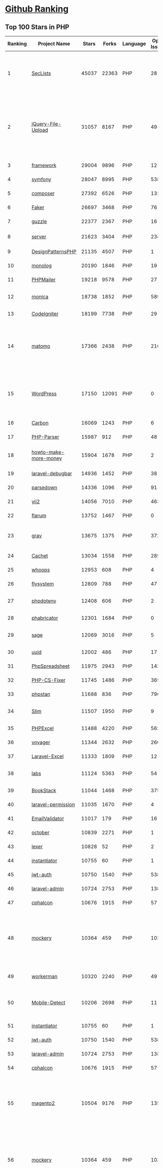 [Github Ranking](../README.md)
==========

## Top 100 Stars in PHP

| Ranking | Project Name | Stars | Forks | Language | Open Issues | Description | Last Commit |
| ------- | ------------ | ----- | ----- | -------- | ----------- | ----------- | ----------- |
| 1 | [SecLists](https://github.com/danielmiessler/SecLists) | 45037 | 22363 | PHP | 28 | SecLists is the security tester's companion. It's a collection of multiple types of lists used during security assessments, collected in one place. List types include usernames, passwords, URLs, sensitive data patterns, fuzzing payloads, web shells, and many more. | 2023-02-26T02:11:08Z |
| 2 | [jQuery-File-Upload](https://github.com/blueimp/jQuery-File-Upload) | 31057 | 8167 | PHP | 49 | File Upload widget with multiple file selection, drag&drop support, progress bar, validation and preview images, audio and video for jQuery. Supports cross-domain, chunked and resumable file uploads. Works with any server-side platform (Google App Engine, PHP, Python, Ruby on Rails, Java, etc.) that supports standard HTML form file uploads. | 2021-09-30T11:44:03Z |
| 3 | [framework](https://github.com/laravel/framework) | 29004 | 9896 | PHP | 12 | The Laravel Framework. | 2023-02-25T20:16:29Z |
| 4 | [symfony](https://github.com/symfony/symfony) | 28047 | 8995 | PHP | 538 | The Symfony PHP framework | 2023-02-25T22:55:32Z |
| 5 | [composer](https://github.com/composer/composer) | 27392 | 6526 | PHP | 132 | Dependency Manager for PHP | 2023-02-25T12:05:07Z |
| 6 | [Faker](https://github.com/fzaninotto/Faker) | 26697 | 3468 | PHP | 76 | Faker is a PHP library that generates fake data for you | 2022-07-11T08:30:23Z |
| 7 | [guzzle](https://github.com/guzzle/guzzle) | 22377 | 2367 | PHP | 16 | Guzzle, an extensible PHP HTTP client | 2023-02-16T23:00:22Z |
| 8 | [server](https://github.com/nextcloud/server) | 21623 | 3404 | PHP | 2349 | ☁️ Nextcloud server, a safe home for all your data | 2023-02-26T02:27:47Z |
| 9 | [DesignPatternsPHP](https://github.com/DesignPatternsPHP/DesignPatternsPHP) | 21135 | 4507 | PHP | 1 | sample code for several design patterns in PHP 8 | 2023-02-09T16:40:26Z |
| 10 | [monolog](https://github.com/Seldaek/monolog) | 20190 | 1846 | PHP | 19 | Sends your logs to files, sockets, inboxes, databases and various web services | 2023-02-20T12:31:07Z |
| 11 | [PHPMailer](https://github.com/PHPMailer/PHPMailer) | 19218 | 9578 | PHP | 27 | The classic email sending library for PHP | 2023-02-20T19:10:27Z |
| 12 | [monica](https://github.com/monicahq/monica) | 18738 | 1852 | PHP | 589 | Personal CRM. Remember everything about your friends, family and business relationships. | 2023-02-24T14:32:09Z |
| 13 | [CodeIgniter](https://github.com/bcit-ci/CodeIgniter) | 18199 | 7738 | PHP | 29 | Open Source PHP Framework (originally from EllisLab) | 2023-02-05T21:46:51Z |
| 14 | [matomo](https://github.com/matomo-org/matomo) | 17366 | 2438 | PHP | 2166 | Liberating Web Analytics. Star us on Github? +1. Matomo is the leading open alternative to Google Analytics that gives you full control over your data. Matomo lets you easily collect data from websites & apps and visualise this data and extract insights. Privacy is built-in. We love Pull Requests!  | 2023-02-26T01:01:32Z |
| 15 | [WordPress](https://github.com/WordPress/WordPress) | 17150 | 12091 | PHP | 0 | WordPress, Git-ified. This repository is just a mirror of the WordPress subversion repository. Please do not send pull requests. Submit pull requests to https://github.com/WordPress/wordpress-develop and patches to https://core.trac.wordpress.org/ instead. | 2023-02-25T21:58:06Z |
| 16 | [Carbon](https://github.com/briannesbitt/Carbon) | 16069 | 1243 | PHP | 6 | A simple PHP API extension for DateTime. | 2023-02-25T13:14:29Z |
| 17 | [PHP-Parser](https://github.com/nikic/PHP-Parser) | 15987 | 912 | PHP | 48 | A PHP parser written in PHP | 2023-02-17T11:21:17Z |
| 18 | [howto-make-more-money](https://github.com/easychen/howto-make-more-money) | 15904 | 1678 | PHP | 2 | 程序员如何优雅的挣零花钱，2.0版，升级为小书了。Most of this not work outside China , so no English translate | 2023-01-01T03:55:04Z |
| 19 | [laravel-debugbar](https://github.com/barryvdh/laravel-debugbar) | 14936 | 1452 | PHP | 38 | Debugbar for Laravel (Integrates PHP Debug Bar) | 2023-02-22T19:02:19Z |
| 20 | [parsedown](https://github.com/erusev/parsedown) | 14336 | 1096 | PHP | 91 | Better Markdown Parser in PHP | 2022-12-06T11:34:12Z |
| 21 | [yii2](https://github.com/yiisoft/yii2) | 14056 | 7010 | PHP | 463 | Yii 2: The Fast, Secure and Professional PHP Framework | 2023-02-25T16:04:35Z |
| 22 | [flarum](https://github.com/flarum/flarum) | 13752 | 1467 | PHP | 0 | Simple forum software for building great communities. | 2022-11-15T12:29:11Z |
| 23 | [grav](https://github.com/getgrav/grav) | 13675 | 1375 | PHP | 372 | Modern, Crazy Fast, Ridiculously Easy and Amazingly Powerful Flat-File CMS powered by PHP, Markdown, Twig, and Symfony | 2023-02-24T01:46:44Z |
| 24 | [Cachet](https://github.com/CachetHQ/Cachet) | 13034 | 1558 | PHP | 285 | 📛 An open source status page system for everyone. | 2022-12-09T15:28:15Z |
| 25 | [whoops](https://github.com/filp/whoops) | 12953 | 608 | PHP | 4 | PHP errors for cool kids  | 2023-02-19T15:43:39Z |
| 26 | [flysystem](https://github.com/thephpleague/flysystem) | 12809 | 788 | PHP | 47 | Abstraction for local and remote filesystems | 2023-02-18T16:03:40Z |
| 27 | [phpdotenv](https://github.com/vlucas/phpdotenv) | 12408 | 606 | PHP | 2 | Loads environment variables from `.env` to `getenv()`, `$_ENV` and `$_SERVER` automagically. | 2022-10-16T01:02:40Z |
| 28 | [phabricator](https://github.com/phacility/phabricator) | 12301 | 1684 | PHP | 0 | Effective June 1, 2021: Phabricator is no longer actively maintained. | 2023-02-17T18:36:22Z |
| 29 | [sage](https://github.com/roots/sage) | 12069 | 3016 | PHP | 5 | WordPress starter theme with Laravel Blade components and templates, Tailwind CSS, and a modern development workflow | 2023-02-22T23:41:27Z |
| 30 | [uuid](https://github.com/ramsey/uuid) | 12002 | 486 | PHP | 17 | A PHP library for generating universally unique identifiers (UUIDs). | 2023-02-17T09:59:19Z |
| 31 | [PhpSpreadsheet](https://github.com/PHPOffice/PhpSpreadsheet) | 11975 | 2943 | PHP | 143 | A pure PHP library for reading and writing spreadsheet files | 2023-02-26T00:23:00Z |
| 32 | [PHP-CS-Fixer](https://github.com/PHP-CS-Fixer/PHP-CS-Fixer) | 11745 | 1486 | PHP | 365 | A tool to automatically fix PHP Coding Standards issues | 2023-02-25T16:52:01Z |
| 33 | [phpstan](https://github.com/phpstan/phpstan) | 11688 | 836 | PHP | 796 | PHP Static Analysis Tool - discover bugs in your code without running it! | 2023-02-25T16:44:41Z |
| 34 | [Slim](https://github.com/slimphp/Slim) | 11507 | 1950 | PHP | 9 | Slim is a PHP micro framework that helps you quickly write simple yet powerful web applications and APIs. | 2023-02-21T20:43:11Z |
| 35 | [PHPExcel](https://github.com/PHPOffice/PHPExcel) | 11488 | 4220 | PHP | 562 | ARCHIVED | 2019-01-02T01:38:48Z |
| 36 | [voyager](https://github.com/the-control-group/voyager) | 11344 | 2632 | PHP | 260 | Voyager - The Missing Laravel Admin | 2023-02-14T21:22:10Z |
| 37 | [Laravel-Excel](https://github.com/SpartnerNL/Laravel-Excel) | 11333 | 1809 | PHP | 12 | 🚀 Supercharged Excel exports and imports in Laravel | 2023-02-23T17:23:52Z |
| 38 | [labs](https://github.com/docker/labs) | 11124 | 5363 | PHP | 54 | This is a collection of tutorials for learning how to use Docker with various tools. Contributions welcome. | 2022-12-29T10:54:27Z |
| 39 | [BookStack](https://github.com/BookStackApp/BookStack) | 11044 | 1468 | PHP | 375 | A platform to create documentation/wiki content built with PHP & Laravel | 2023-02-25T17:35:42Z |
| 40 | [laravel-permission](https://github.com/spatie/laravel-permission) | 11035 | 1670 | PHP | 4 | Associate users with roles and permissions | 2023-02-23T05:08:41Z |
| 41 | [EmailValidator](https://github.com/egulias/EmailValidator) | 11017 | 179 | PHP | 16 | PHP Email address validator | 2023-01-14T14:18:34Z |
| 42 | [october](https://github.com/octobercms/october) | 10839 | 2271 | PHP | 1 | Self-hosted CMS platform based on the Laravel PHP Framework. | 2023-02-21T09:06:45Z |
| 43 | [lexer](https://github.com/doctrine/lexer) | 10828 | 52 | PHP | 2 | Base library for a lexer that can be used in Top-Down, Recursive Descent Parsers. | 2022-12-29T09:22:42Z |
| 44 | [instantiator](https://github.com/doctrine/instantiator) | 10755 | 60 | PHP | 1 | None | 2023-01-04T15:42:42Z |
| 45 | [jwt-auth](https://github.com/tymondesigns/jwt-auth) | 10750 | 1540 | PHP | 538 | 🔐 JSON Web Token Authentication for Laravel & Lumen | 2023-02-16T16:33:37Z |
| 46 | [laravel-admin](https://github.com/z-song/laravel-admin) | 10724 | 2753 | PHP | 138 | Build a full-featured administrative interface in ten minutes | 2023-02-03T14:34:41Z |
| 47 | [cphalcon](https://github.com/phalcon/cphalcon) | 10676 | 1915 | PHP | 57 | High performance, full-stack PHP framework delivered as a C extension. | 2023-02-25T23:03:10Z |
| 48 | [mockery](https://github.com/mockery/mockery) | 10364 | 459 | PHP | 103 | Mockery is a simple yet flexible PHP mock object framework for use in unit testing with PHPUnit, PHPSpec or any other testing framework. Its core goal is to offer a test double framework with a succinct API capable of clearly defining all possible object operations and interactions using a human readable Domain Specific Language (DSL). | 2023-02-25T16:44:41Z |
| 49 | [workerman](https://github.com/walkor/workerman) | 10320 | 2240 | PHP | 49 | An asynchronous event driven PHP socket framework. Supports HTTP, Websocket, SSL and other custom protocols.  | 2023-02-24T14:31:22Z |
| 50 | [Mobile-Detect](https://github.com/serbanghita/Mobile-Detect) | 10206 | 2698 | PHP | 11 | Mobile_Detect is a lightweight PHP class for detecting mobile devices (including tablets). It uses the User-Agent string combined with specific HTTP headers to detect the mobile environment. | 2023-02-06T18:32:09Z |
| 51 | [instantiator](https://github.com/doctrine/instantiator) | 10755 | 60 | PHP | 1 | None | 2023-01-04T15:42:42Z |
| 52 | [jwt-auth](https://github.com/tymondesigns/jwt-auth) | 10750 | 1540 | PHP | 538 | 🔐 JSON Web Token Authentication for Laravel & Lumen | 2023-02-16T16:33:37Z |
| 53 | [laravel-admin](https://github.com/z-song/laravel-admin) | 10724 | 2753 | PHP | 138 | Build a full-featured administrative interface in ten minutes | 2023-02-03T14:34:41Z |
| 54 | [cphalcon](https://github.com/phalcon/cphalcon) | 10676 | 1915 | PHP | 57 | High performance, full-stack PHP framework delivered as a C extension. | 2023-02-25T23:03:10Z |
| 55 | [magento2](https://github.com/magento/magento2) | 10504 | 9176 | PHP | 1352 | Prior to making any Submission(s), you must sign an Adobe Contributor License Agreement, available here at: https://opensource.adobe.com/cla.html. All Submissions you make to Adobe Inc. and its affiliates, assigns and subsidiaries (collectively “Adobe”) are subject to the terms of the Adobe Contributor License Agreement. | 2023-02-25T10:42:22Z |
| 56 | [mockery](https://github.com/mockery/mockery) | 10364 | 459 | PHP | 103 | Mockery is a simple yet flexible PHP mock object framework for use in unit testing with PHPUnit, PHPSpec or any other testing framework. Its core goal is to offer a test double framework with a succinct API capable of clearly defining all possible object operations and interactions using a human readable Domain Specific Language (DSL). | 2023-02-25T16:44:41Z |
| 57 | [workerman](https://github.com/walkor/workerman) | 10320 | 2240 | PHP | 49 | An asynchronous event driven PHP socket framework. Supports HTTP, Websocket, SSL and other custom protocols.  | 2023-02-24T14:31:22Z |
| 58 | [Mobile-Detect](https://github.com/serbanghita/Mobile-Detect) | 10206 | 2698 | PHP | 11 | Mobile_Detect is a lightweight PHP class for detecting mobile devices (including tablets). It uses the User-Agent string combined with specific HTTP headers to detect the mobile environment. | 2023-02-06T18:32:09Z |
| 59 | [log](https://github.com/php-fig/log) | 10121 | 173 | PHP | 0 | None | 2021-07-14T16:46:26Z |
| 60 | [PHP_CodeSniffer](https://github.com/squizlabs/PHP_CodeSniffer) | 10035 | 1506 | PHP | 273 | PHP_CodeSniffer tokenizes PHP files and detects violations of a defined set of coding standards. | 2023-02-22T23:16:53Z |
| 61 | [easywechat](https://github.com/w7corp/easywechat) | 9970 | 2427 | PHP | 3 | 📦 一个 PHP 微信 SDK | 2023-02-20T09:30:34Z |
| 62 | [firefly-iii](https://github.com/firefly-iii/firefly-iii) | 9866 | 1011 | PHP | 108 | Firefly III: a personal finances manager | 2023-02-25T08:08:47Z |
| 63 | [deployer](https://github.com/deployphp/deployer) | 9779 | 1453 | PHP | 76 | The PHP deployment tool with support for popular frameworks out of the box | 2023-02-25T16:29:04Z |
| 64 | [typecho](https://github.com/typecho/typecho) | 9742 | 1873 | PHP | 309 | A PHP Blogging Platform. Simple and Powerful. | 2023-02-21T09:43:23Z |
| 65 | [container](https://github.com/php-fig/container) | 9685 | 47 | PHP | 4 | None | 2023-01-30T07:42:49Z |
| 66 | [swiftmailer](https://github.com/swiftmailer/swiftmailer) | 9593 | 831 | PHP | 0 | Comprehensive mailing tools for PHP | 2021-10-25T07:19:17Z |
| 67 | [orm](https://github.com/doctrine/orm) | 9514 | 2459 | PHP | 1174 | Doctrine Object Relational Mapper (ORM) | 2023-02-24T20:10:13Z |
| 68 | [psysh](https://github.com/bobthecow/psysh) | 9483 | 296 | PHP | 35 | A REPL for PHP | 2023-02-10T15:06:11Z |
| 69 | [dompdf](https://github.com/dompdf/dompdf) | 9462 | 1726 | PHP | 517 | HTML to PDF converter for PHP | 2023-02-17T13:16:03Z |
| 70 | [console](https://github.com/symfony/console) | 9411 | 256 | PHP | 0 | The Console component eases the creation of beautiful and testable command line interfaces. | 2023-02-25T17:03:29Z |
| 71 | [api](https://github.com/dingo/api) | 9295 | 1274 | PHP | 181 | A RESTful API package for the Laravel and Lumen frameworks. | 2022-05-19T22:59:52Z |
| 72 | [ReflectionDocBlock](https://github.com/phpDocumentor/ReflectionDocBlock) | 9181 | 108 | PHP | 10 | None | 2022-11-19T20:28:51Z |
| 73 | [Goutte](https://github.com/FriendsOfPHP/Goutte) | 9174 | 1025 | PHP | 137 | Goutte, a simple PHP Web Scraper | 2021-12-17T17:15:16Z |
| 74 | [YOURLS](https://github.com/YOURLS/YOURLS) | 9005 | 1818 | PHP | 33 | 🔗 The de facto standard self hosted URL shortener in PHP | 2023-02-25T18:00:30Z |
| 75 | [TypeResolver](https://github.com/phpDocumentor/TypeResolver) | 8988 | 46 | PHP | 5 | A PSR-5 based resolver of Class names, Types and Structural Element Names | 2022-12-16T10:25:14Z |
| 76 | [dbal](https://github.com/doctrine/dbal) | 8982 | 1243 | PHP | 162 | Doctrine Database Abstraction Layer | 2023-02-23T16:42:24Z |
| 77 | [ReflectionCommon](https://github.com/phpDocumentor/ReflectionCommon) | 8880 | 20 | PHP | 0 | None | 2022-07-29T15:24:25Z |
| 78 | [webshell](https://github.com/tennc/webshell) | 8827 | 5519 | PHP | 0 | This is a webshell open source project | 2022-12-22T23:19:28Z |
| 79 | [avbook](https://github.com/guyueyingmu/avbook) | 8767 | 2008 | PHP | 68 | AV 电影管理系统， avmoo , javbus , javlibrary 爬虫，线上 AV 影片图书馆，AV 磁力链接数据库，Japanese Adult Video Library,Adult Video Magnet Links - Japanese Adult Video Database | 2023-02-25T04:31:57Z |
| 80 | [cakephp](https://github.com/cakephp/cakephp) | 8611 | 3451 | PHP | 37 | CakePHP: The Rapid Development Framework for PHP - Official Repository | 2023-02-26T02:42:37Z |
| 81 | [Awsome-Front-End-learning-resource](https://github.com/helloqingfeng/Awsome-Front-End-learning-resource) | 8591 | 1849 | PHP | 2 | :octocat:GitHub最全的前端资源汇总仓库（包括前端学习、开发资源、求职面试等） | 2022-02-12T06:00:04Z |
| 82 | [prophecy](https://github.com/phpspec/prophecy) | 8533 | 230 | PHP | 96 | Highly opinionated mocking framework for PHP 5.3+ | 2023-02-20T08:21:35Z |
| 83 | [reactphp](https://github.com/reactphp/reactphp) | 8521 | 749 | PHP | 1 | Event-driven, non-blocking I/O with PHP. | 2023-01-09T23:18:14Z |
| 84 | [php-code-coverage](https://github.com/sebastianbergmann/php-code-coverage) | 8511 | 364 | PHP | 18 | Library that provides collection, processing, and rendering functionality for PHP code coverage information. | 2023-02-25T05:35:49Z |
| 85 | [DeepCopy](https://github.com/myclabs/DeepCopy) | 8443 | 89 | PHP | 15 | Create deep copies (clones) of your objects | 2022-09-17T11:43:42Z |
| 86 | [google-api-php-client](https://github.com/googleapis/google-api-php-client) | 8434 | 3522 | PHP | 111 | A PHP client library for accessing Google APIs | 2023-02-15T19:07:57Z |
| 87 | [woocommerce](https://github.com/woocommerce/woocommerce) | 8394 | 10658 | PHP | 1920 | A customizable, open-source ecommerce platform built on WordPress. Build any commerce solution you can imagine. | 2023-02-26T00:03:57Z |
| 88 | [http-foundation](https://github.com/symfony/http-foundation) | 8394 | 289 | PHP | 0 | The HttpFoundation component defines an object-oriented layer for the HTTP specification. | 2023-02-23T15:24:42Z |
| 89 | [event-dispatcher](https://github.com/symfony/event-dispatcher) | 8273 | 70 | PHP | 0 | The EventDispatcher component provides tools that allow your application components to communicate with each other by dispatching events and listening to them. | 2023-02-17T19:46:10Z |
| 90 | [finder](https://github.com/symfony/finder) | 8166 | 56 | PHP | 0 | The Finder component finds files and directories via an intuitive fluent interface. | 2023-02-15T19:12:47Z |
| 91 | [random_compat](https://github.com/paragonie/random_compat) | 8062 | 123 | PHP | 5 | PHP 5.x support for random_bytes() and random_int() | 2022-12-03T01:30:09Z |
| 92 | [simple-cache](https://github.com/php-fig/simple-cache) | 7981 | 51 | PHP | 0 | None | 2023-01-21T07:39:27Z |
| 93 | [core](https://github.com/owncloud/core) | 7966 | 2077 | PHP | 340 | :cloud: ownCloud web server core (Files, DAV, etc.) | 2023-02-25T09:57:23Z |
| 94 | [wallabag](https://github.com/wallabag/wallabag) | 7958 | 696 | PHP | 640 | wallabag is a self hostable application for saving web pages: Save and classify articles. Read them later. Freely. | 2023-02-24T03:57:13Z |
| 95 | [http-kernel](https://github.com/symfony/http-kernel) | 7854 | 87 | PHP | 0 | The HttpKernel component provides a structured process for converting a Request into a Response. | 2023-02-22T11:47:27Z |
| 96 | [thanks](https://github.com/symfony/thanks) | 7839 | 42 | PHP | 1 | Give thanks (in the form of a GitHub ★) to your fellow PHP package maintainers (not limited to Symfony components)! | 2020-10-14T17:48:37Z |
| 97 | [think](https://github.com/top-think/think) | 7742 | 1645 | PHP | 115 | ThinkPHP Framework ——十年匠心的高性能PHP框架 | 2023-02-25T12:23:17Z |
| 98 | [Twig](https://github.com/twigphp/Twig) | 7716 | 1201 | PHP | 80 | Twig, the flexible, fast, and secure template language for PHP | 2023-02-22T13:59:30Z |
| 99 | [SSPanel-Uim](https://github.com/Anankke/SSPanel-Uim) | 7649 | 3229 | PHP | 6 | SSPanel V3 魔改再次修改版 | 2023-02-24T01:18:36Z |
| 100 | [psr7](https://github.com/guzzle/psr7) | 7650 | 279 | PHP | 2 | PSR-7 HTTP message library | 2023-02-17T07:15:58Z |

